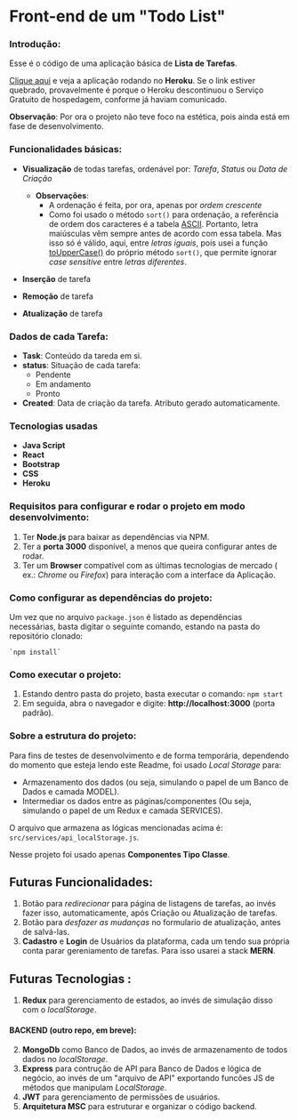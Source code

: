 # Front-end de um "Todo List"

### Introdução:

Esse é o código de uma aplicação básica de **Lista de Tarefas**.

[Clique aqui](https://becauro-todo-list.herokuapp.com/) e veja a aplicação rodando no **Heroku**.
Se o link estiver quebrado, provavelmente é porque o Heroku descontinuou o Serviço Gratuito de hospedagem, conforme já haviam comunicado.


**Observação**: Por ora o projeto não teve foco na estética, pois ainda está em fase de desenvolvimento.

### Funcionalidades básicas:

* **Visualização** de todas tarefas, ordenável por: _Tarefa_, _Status_ ou _Data de Criação_
  * **Observações**:
    * A ordenação é feita, por ora, apenas por _ordem crescente_
    * Como foi usado o método `sort()` para ordenação, a referência de ordem dos caracteres é a tabela [ASCII](https://en.wikipedia.org/wiki/ASCII#Printable_characters). Portanto, letra maiúsculas vêm sempre antes de acordo com essa tabela. Mas isso só é válido, aqui, entre _letras iguais_, pois usei a função [toUpperCase()](https://developer.mozilla.org/en-US/docs/Web/JavaScript/Reference/Global_Objects/Array/sort) do próprio método `sort()`, que permite ignorar _case sensitive_ entre _letras diferentes_.

* **Inserção** de tarefa
* **Remoção** de tarefa
* **Atualização** de tarefa

### Dados de cada Tarefa:
* **Task**: Conteúdo da tareda em si.
* **status**: Situação de cada tarefa:
  * Pendente 
  * Em andamento
  * Pronto
* **Created**: Data de criação da tarefa. Atributo gerado automaticamente.

### Tecnologias usadas

* **Java Script**
* **React**
* **Bootstrap**
* **CSS**
* **Heroku**

### Requisitos para configurar e rodar o projeto em modo desenvolvimento:

1. Ter **Node.js** para baixar as dependências via NPM.
2. Ter a **porta 3000** disponível, a menos que queira configurar antes de rodar.
3. Ter um **Browser** compatível com as últimas tecnologias de mercado ( ex.: _Chrome_ ou _Firefox_) para interação com a interface da Aplicação.

### Como configurar as dependências do projeto:

Um vez que no arquivo `package.json` é listado as dependências necessárias, basta digitar o seguinte comando, estando na pasta do repositório clonado:

    `npm install`

### Como executar o projeto:

1. Estando dentro pasta do projeto, basta executar o comando: `npm start`
2. Em seguida, abra o navegador e digite: **http://localhost:3000** (porta padrão).

### Sobre a estrutura do projeto:

Para fins de testes de desenvolvimento e de forma temporária, dependendo do momento que esteja lendo este Readme, foi usado _Local Storage_ para:

* Armazenamento dos dados (ou seja, simulando o papel de um Banco de Dados e camada MODEL).
* Intermediar os dados entre as páginas/componentes (Ou seja, simulando o papel de um Redux e camada SERVICES).

O arquivo que armazena as lógicas mencionadas acima é: `src/services/api_localStorage.js`.

Nesse projeto foi usado apenas **Componentes Tipo Classe**.


## Futuras Funcionalidades:

1. Botão para _redirecionar_ para página de listagens de tarefas, ao invés fazer isso, automaticamente, após Criação ou Atualização de tarefas.
2. Botão para _desfazer as mudanças_ no formulario de atualização, antes de salvá-las.
3. **Cadastro** e **Login** de Usuários da plataforma, cada um tendo sua própria conta parar gereniamento de tarefas. Para isso usarei a stack **MERN**.

## Futuras Tecnologias :

1. **Redux** para gerenciamento de estados, ao invés de simulação disso com o _localStorage_.

#### BACKEND (outro repo, em breve):

2. **MongoDb** como Banco de Dados, ao invés de armazenamento de todos dados no _localStorage_.
3. **Express** para contrução de API para Banco de Dados e lógica de negócio, ao invés de um "arquivo de API" exportando funcões JS de métodos que manipulam _LocalStorage_. 
5. **JWT** para gerenciamento de permissões de usuários.
6. **Arquitetura MSC** para estruturar e organizar o código backend.
